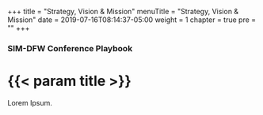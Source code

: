 +++
title = "Strategy, Vision & Mission"
menuTitle = "Strategy, Vision & Mission"
date = 2019-07-16T08:14:37-05:00
weight = 1
chapter = true
pre = ""
+++

### SIM-DFW Conference Playbook

# {{< param title >}}

Lorem Ipsum.